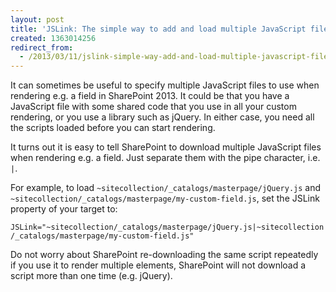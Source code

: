 ```yaml
---
layout: post
title: 'JSLink: The simple way to add and load multiple JavaScript files'
created: 1363014256
redirect_from:
  - /2013/03/11/jslink-simple-way-add-and-load-multiple-javascript-files
---
```

It can sometimes be useful to specify multiple JavaScript files to use when rendering e.g. a field in SharePoint 2013. It could be that you have a JavaScript file with some shared code that you use in all your custom rendering, or you use a library such as jQuery. In either case, you need all the scripts loaded before you can start rendering.

It turns out it is easy to tell SharePoint to download multiple JavaScript files when rendering e.g. a field. Just separate them with the pipe character, i.e. `|`.

For example, to load `~sitecollection/_catalogs/masterpage/jQuery.js` and `~sitecollection/_catalogs/masterpage/my-custom-field.js`, set the JSLink property of your target to:

`JSLink="~sitecollection/_catalogs/masterpage/jQuery.js|~sitecollection/_catalogs/masterpage/my-custom-field.js"`

Do not worry about SharePoint re-downloading the same script repeatedly if you use it to render multiple elements, SharePoint will not download a script more than one time (e.g. jQuery).
